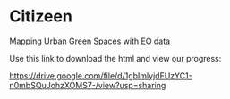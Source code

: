 # Citizeen
Mapping Urban Green Spaces with EO data

Use this link to download the html and view our progress:

https://drive.google.com/file/d/1gbImlyjdFUzYC1-n0mbSQuJohzXOMS7-/view?usp=sharing

